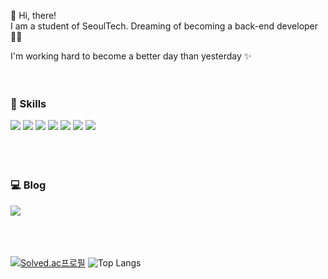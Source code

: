 👋 Hi, there!   
I am a student of SeoulTech. Dreaming of becoming a back-end developer 🧑‍💻   

I'm working hard to become a better day than yesterday ✨ 
<br/>
<br/>
<br/>
### 💪 Skills     
<img src="https://img.shields.io/badge/Python-3776AB?style=for-the-badge&logo=Python&logoColor=white"> <img src="https://img.shields.io/badge/JAVA-DD6620?style=for-the-badge&logo=JAVA&logoColor=white"> <img src="https://img.shields.io/badge/SPRING-6DB33F?style=for-the-badge&logo=SPRING&logoColor=white"> <img src="https://img.shields.io/badge/ANDROID-3DDC84?style=for-the-badge&logo=ANDROID&logoColor=white"> <img src="https://img.shields.io/badge/Thymeleaf-005F0F?style=for-the-badge&logo=THYMELEAF&logoColor=white"> <img src="https://img.shields.io/badge/Bootstrap-7952B3?style=for-the-badge&logo=BOOTSTRAP&logoColor=white"> <img src="https://img.shields.io/badge/Aws-232F3E7952B3?style=for-the-badge&logo=AMAZONAWS&logoColor=white">
<br/>
<br/>
<br/>
<br/>
### 💻 Blog
<a href="https://changha-dev.tistory.com/" target="_blank">
<img src="https://img.shields.io/badge/TISTORY-000000?style=for-the-badge&logo=TISTORY&logoColor=white"></a>             
<br/>
<br/>
<br/>
<br/>

[![Solved.ac프로필](http://mazassumnida.wtf/api/generate_badge?boj=menten4859)](https://solved.ac/menten4859) ![Top Langs](https://github-readme-stats.vercel.app/api/top-langs/?username=Changha-dev&layout=compact&theme=tokyonight)
